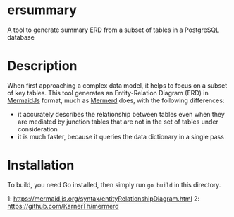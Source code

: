 # ersummary
A tool to generate summary ERD from a subset of tables in a PostgreSQL database

# Description

When first approaching a complex data model, it helps to focus on a subset of
key tables. This tool generates an Entity-Relation Diagram (ERD) in
[MermaidJs](1) format, much as [Mermerd](2) does, with the following
differences:
* it accurately describes the relationship between tables even when they are
  mediated by junction tables that are not in the set of tables under
  consideration
* it is much faster, because it queries the data dictionary in a single pass

# Installation

To build, you need Go installed, then simply run `go build` in this directory.

1: https://mermaid.js.org/syntax/entityRelationshipDiagram.html
2: https://github.com/KarnerTh/mermerd

